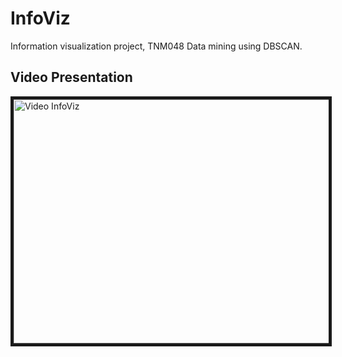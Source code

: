 # InfoViz
Information visualization project, TNM048
Data mining using DBSCAN.

## Video Presentation
<a href="https://www.youtube.com/watch?v=w79QaVgHTbA
" target="_blank"><img src="http://img.youtube.com/vi/w79QaVgHTbA/0.jpg" 
alt="Video InfoViz" width="640" height="390" border="5" /></a>
